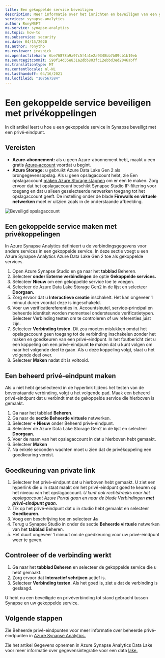 ```yaml
---
title: Een gekoppelde service beveiligen
description: Meer informatie over het inrichten en beveiligen van een gekoppelde service met een beheerd VNet
services: synapse-analytics
author: RonyMSFT
ms.service: synapse-analytics
ms.topic: how-to
ms.subservice: security
ms.date: 04/15/2020
ms.author: ronytho
ms.reviewer: jrasnick
ms.openlocfilehash: 6be76878a9a07c5f4a1e2a9348bb7b09cb1b10eb
ms.sourcegitcommit: 590f14d35e831a2dbb803fc12ebbd3ed2046abff
ms.translationtype: MT
ms.contentlocale: nl-NL
ms.lasthandoff: 04/16/2021
ms.locfileid: "107567584"
---
```

# <a name="secure-a-linked-service-with-private-links"></a>Een gekoppelde service beveiligen met privékoppelingen

In dit artikel leert u hoe u een gekoppelde service in Synapse beveiligt met een privé-eindpunt.

## <a name="prerequisites"></a>Vereisten

* **Azure-abonnement:** als u geen Azure-abonnement hebt, maakt u een gratis [Azure-account](https://azure.microsoft.com/free/) voordat u begint.
* **Azure Storage:** u gebruikt Azure Data Lake Gen 2 als brongegevensopslag.  Als u geen opslagaccount hebt, zie Een opslagaccount [maken Azure Storage stappen](../../storage/common/storage-account-create.md) om er een te maken. Zorg ervoor dat het opslagaccount beschikt Synapse Studio IP-filtering voor toegang  en dat u alleen geselecteerde netwerken toegang tot het opslagaccount geeft. De instelling onder de blade **Firewalls en virtuele netwerken** moet er uitzien zoals in de onderstaande afbeelding.

![Beveiligd opslagaccount](./media/secure-storage-account.png)

## <a name="create-a-linked-service-with-private-links"></a>Een gekoppelde service maken met privékoppelingen

In Azure Synapse Analytics definieert u de verbindingsgegevens voor andere services in een gekoppelde service. In deze sectie voegt u een Azure Synapse Analytics Azure Data Lake Gen 2 toe als gekoppelde services.

1. Open Azure Synapse Studio en ga naar het **tabblad** Beheren.
1. Selecteer **onder Externe verbindingen** de optie **Gekoppelde services.**
1. Selecteer **Nieuw** om een gekoppelde service toe te voegen.
1. Selecteer de Azure Data Lake Storage Gen2 in de lijst en selecteer **Doorgaan.**
1. Zorg ervoor dat u **Interactieve creatie** inschakelt. Het kan ongeveer 1 minuut duren voordat deze is ingeschakeld. 
1. Voer uw verificatiereferenties in. Accountsleutel, service-principal en beheerde identiteit worden momenteel ondersteunde verificatietypen. Selecteer Verbinding testen om te controleren of uw referenties juist zijn.
1. Selecteer **Verbinding testen.** Dit zou moeten mislukken omdat het opslagaccount geen toegang tot de verbinding inschakelen zonder het maken en goedkeuren van een privé-eindpunt. In het foutbericht ziet u een koppeling om een privé-eindpunt **te** maken dat u kunt volgen om naar het volgende deel te gaan. Als u deze koppeling volgt, slaat u het volgende deel over.
1. Selecteer **Maken** nadat dit is voltooid.

## <a name="create-a-managed-private-endpoint"></a>Een beheerd privé-eindpunt maken

Als u niet hebt geselecteerd in de hyperlink tijdens het testen van de bovenstaande verbinding, volgt u het volgende pad. Maak een beheerd privé-eindpunt dat u verbindt met de gekoppelde service die hierboven is gemaakt.

1. Ga naar het tabblad **Beheren**.
1. Ga naar de **sectie Beheerde virtuele** netwerken.
1. Selecteer **+ Nieuw** onder Beheerd privé-eindpunt.
1. Selecteer de Azure Data Lake Storage Gen2 in de lijst en selecteer **Doorgaan.**
1. Voer de naam van het opslagaccount in dat u hierboven hebt gemaakt.
1. Selecteer **Maken**
1. Na enkele seconden wachten moet u zien dat de privékoppeling een goedkeuring vereist.

## <a name="private-link-approval"></a>Goedkeuring van private link
1. Selecteer het privé-eindpunt dat u hierboven hebt gemaakt. U ziet een hyperlink die u in staat maakt om het privé-eindpunt goed te keuren op het niveau van het opslagaccount. *U kunt ook rechtstreeks naar het opslagaccount Azure Portal gaan en naar de blade Verbindingen **met privé-eindpunt gaan.***
1. Tik op het privé-eindpunt dat u in studio hebt gemaakt en selecteer **Goedkeuren.**
1. Voeg een beschrijving toe en selecteer **Ja**
1. Terug u Synapse Studio in onder de sectie **Beheerde virtuele** netwerken van het **tabblad** Beheren.
1. Het duurt ongeveer 1 minuut om de goedkeuring voor uw privé-eindpunt weer te geven.

## <a name="check-the-connection-works"></a>Controleer of de verbinding werkt
1. Ga naar het **tabblad Beheren** en selecteer de gekoppelde service die u hebt gemaakt.
1. Zorg ervoor dat **Interactief schrijven** actief is.
1. Selecteer **Verbinding testen**. Als het goed is, ziet u dat de verbinding is geslaagd.

U hebt nu een beveiligde en privéverbinding tot stand gebracht tussen Synapse en uw gekoppelde service.

## <a name="next-steps"></a>Volgende stappen


Zie Beheerde privé-eindpunten voor meer informatie over beheerde privé-eindpunten in [Azure Synapse Analytics.](../security/synapse-workspace-managed-private-endpoints.md)


Zie het artikel Gegevens opnemen in Azure Synapse Analytics Data Lake voor meer informatie over gegevensintegratie voor een data [lake.](data-integration-data-lake.md)